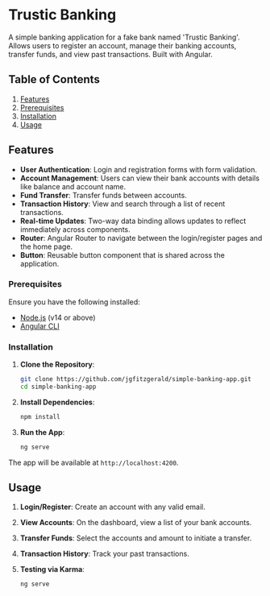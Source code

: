 # Trustic Banking

A simple banking application for a fake bank named 'Trustic Banking'. Allows users to register an account, manage their banking accounts, transfer funds, and view past transactions. Built with Angular.

## Table of Contents

1. [Features](#features)
2. [Prerequisites](#prerequisites)
3. [Installation](#installation)
4. [Usage](#usage)

## Features

- **User Authentication**: Login and registration forms with form validation.
- **Account Management**: Users can view their bank accounts with details like balance and account name.
- **Fund Transfer**: Transfer funds between accounts.
- **Transaction History**: View and search through a list of recent transactions.
- **Real-time Updates**: Two-way data binding allows updates to reflect immediately across components.
- **Router**: Angular Router to navigate between the login/register pages and the home page.
- **Button**: Reusable button component that is shared across the application.

### Prerequisites

Ensure you have the following installed:

- [Node.js](https://nodejs.org/) (v14 or above)
- [Angular CLI](https://angular.io/cli)

### Installation

1. **Clone the Repository**:

   ```bash
   git clone https://github.com/jgfitzgerald/simple-banking-app.git
   cd simple-banking-app
   ```

2. **Install Dependencies**:

   ```bash
   npm install
   ```

3. **Run the App**:

   ```bash
   ng serve
   ```

The app will be available at `http://localhost:4200`.

## Usage

1. **Login/Register**: Create an account with any valid email.
2. **View Accounts**: On the dashboard, view a list of your bank accounts.
3. **Transfer Funds**: Select the accounts and amount to initiate a transfer.
4. **Transaction History**: Track your past transactions.
5. **Testing via Karma**:

   ```bash
   ng serve
   ```
